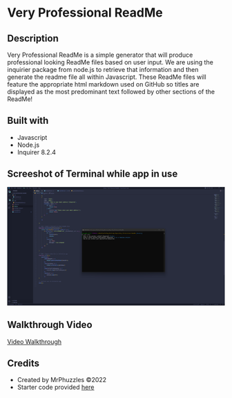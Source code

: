 # Very Professional ReadMe

## Description
Very Professional ReadMe is a simple generator that will produce professional looking ReadMe files based on user input. We are using the inquirier package from node.js to retrieve that information and then generate the readme file all within Javascript. These ReadMe files will feature the appropriate html markdown used on GitHub so titles are displayed as the most predominant text followed by other sections of the ReadMe!

## Built with
* Javascript
* Node.js
* Inquirer 8.2.4

## Screeshot of Terminal while app in use
![Node terminal with app running](./Screenshots/screenshot1.png)

## Walkthrough Video
[Video Walkthrough]()

## Credits
* Created by MrPhuzzles ©️2022
* Starter code provided [here](https://github.com/coding-boot-camp/potential-enigma)

